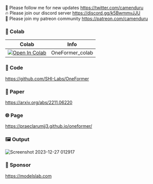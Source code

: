 🐣 Please follow me for new updates https://twitter.com/camenduru <br />
🔥 Please join our discord server https://discord.gg/k5BwmmvJJU <br />
🥳 Please join my patreon community https://patreon.com/camenduru <br />

### 🦒 Colab

| Colab | Info
| --- | --- |
[![Open In Colab](https://colab.research.google.com/assets/colab-badge.svg)](https://colab.research.google.com/github/camenduru/OneFormer-colab/blob/main/OneFormer_colab.ipynb) | OneFormer_colab

### 🧬 Code
https://github.com/SHI-Labs/OneFormer

### 📄 Paper
https://arxiv.org/abs/2211.06220

### 🌐 Page
https://praeclarumjj3.github.io/oneformer/

### 🖼 Output
![Screenshot 2023-12-27 012917](https://github.com/camenduru/OneFormer-colab/assets/54370274/105b7e96-98aa-466f-9dd1-98b4d8bc273c)

### 🏢 Sponsor
https://modelslab.com
